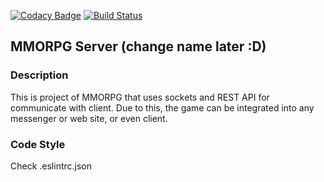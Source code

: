 [![Codacy Badge](https://api.codacy.com/project/badge/Grade/b4697e27cd9a4c72bc79fef539e5ff1b)](https://www.codacy.com/manual/D3rise/mmorpg-server?utm_source=github.com&utm_medium=referral&utm_content=D3rise/mmorpg-server&utm_campaign=Badge_Grade) [![Build Status](https://drone.derise.pw/api/badges/Derise/mmorpg-server/status.svg)](https://drone.derise.pw/Derise/mmorpg-server)

## MMORPG Server (change name later :D)

### Description

This is project of MMORPG that uses sockets and REST API for communicate with client.
Due to this, the game can be integrated into any messenger or web site, or even client.

### Code Style

Check .eslintrc.json
